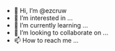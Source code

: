 - 👋 Hi, I’m @ezcruw
- 👀 I’m interested in ...
- 🌱 I’m currently learning ...
- 💞️ I’m looking to collaborate on ...
- 📫 How to reach me ...

<!---
ezcruw/ezcruw is a ✨ special ✨ repository because its `README.md` (this file) appears on your GitHub profile.
You can click the Preview link to take a look at your changes.
--->

